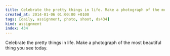 ```yaml
---
title: Celebrate the pretty things in life. Make a photograph of the most beautiful thing you see today.
created_at: 2014-01-06 01:00:00 +0100
tags: [daily, assignment, photo, shoot, ds434]
kind: assignment
index: 434
---
```


Celebrate the pretty things in life. Make a photograph of the most beautiful thing you see today.
